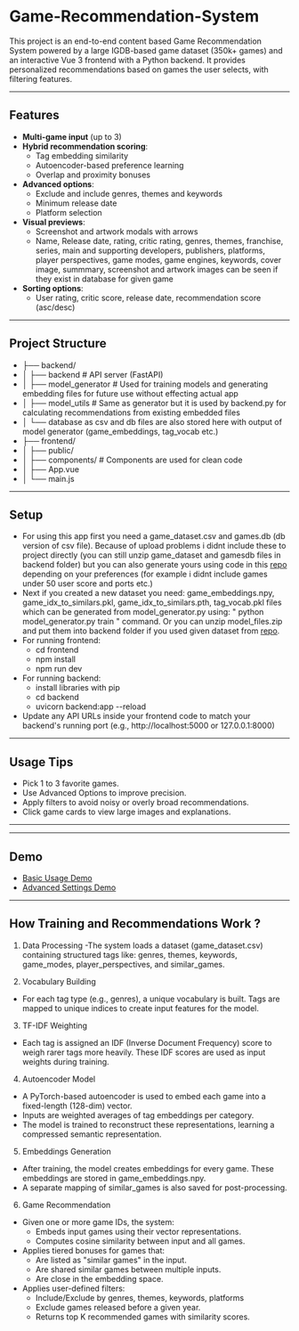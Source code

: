 # Game-Recommendation-System
This project is an end-to-end content based Game Recommendation System powered by a large IGDB-based game dataset (350k+ games) and an interactive Vue 3 frontend with a Python backend.
It provides personalized recommendations based on games the user selects, with filtering features.

---

## Features
- **Multi-game input** (up to 3)
- **Hybrid recommendation scoring**:
  - Tag embedding similarity
  - Autoencoder-based preference learning
  - Overlap and proximity bonuses
- **Advanced options**:
  - Exclude and include genres, themes and keywords
  - Minimum release date
  - Platform selection
- **Visual previews**:
  - Screenshot and artwork modals with arrows
  - Name, Release date, rating, critic rating, genres, themes, franchise, series, main and supporting developers, publishers, platforms, player perspectives, game modes, game engines, keywords, cover image, summmary, screenshot and artwork images can be seen if they exist in database for given game
- **Sorting options**:
  - User rating, critic score, release date, recommendation score (asc/desc)
---
## Project Structure
- ├── backend/
- │ ├── backend # API server (FastAPI)
- │ ├── model_generator # Used for training models and generating embedding files for future use without effecting actual app
- │ ├── model_utils # Same as generator but it is used by backend.py for calculating recommendations from existing embedded files
- │ └── database as csv and db files are also stored here with output of model generator (game_embeddings, tag_vocab etc.)
- ├── frontend/
- │ ├── public/ 
- │ ├── components/ # Components are used for clean code
- │ ├── App.vue 
- │ └── main.js 
---
## Setup
- For using this app first you need a game_dataset.csv and games.db (db version of csv file). Because of upload problems i didnt include these to project directly (you can still unzip game_dataset and gamesdb files in backend folder) but you can also generate yours using code in this [repo](https://github.com/emirshn/IGDB-Database-Fetcher) depending on your preferences (for example i didnt include games under 50 user score and ports etc.)
- Next if you created a new dataset you need: game_embeddings.npy, game_idx_to_similars.pkl, game_idx_to_similars.pth, tag_vocab.pkl files which can be generated from model_generator.py using:
  " python model_generator.py train " command. Or you can unzip model_files.zip and put them into backend folder if you used given dataset from [repo](https://github.com/emirshn/IGDB-Database-Fetcher).
- For running frontend:
  - cd frontend
  - npm install
  - npm run dev
- For running backend:
  - install libraries with pip
  - cd backend
  - uvicorn backend:app --reload
- Update any API URLs inside your frontend code to match your backend's running port (e.g., http://localhost:5000 or 127.0.0.1:8000)
---

## Usage Tips
- Pick 1 to 3 favorite games.
- Use Advanced Options to improve precision. 
- Apply filters to avoid noisy or overly broad recommendations.
- Click game cards to view large images and explanations.
---
---
## Demo
- [Basic Usage Demo](https://streamable.com/k9qqgx)
- [Advanced Settings Demo](https://streamable.com/juue9f)
---
## How Training and Recommendations Work ?
1. Data Processing
-The system loads a dataset (game_dataset.csv) containing structured tags like: genres, themes, keywords, game_modes, player_perspectives, and similar_games.

3. Vocabulary Building
- For each tag type (e.g., genres), a unique vocabulary is built. Tags are mapped to unique indices to create input features for the model.

3. TF-IDF Weighting
- Each tag is assigned an IDF (Inverse Document Frequency) score to weigh rarer tags more heavily. These IDF scores are used as input weights during training.

4. Autoencoder Model
- A PyTorch-based autoencoder is used to embed each game into a fixed-length (128-dim) vector.
- Inputs are weighted averages of tag embeddings per category.
- The model is trained to reconstruct these representations, learning a compressed semantic representation.

5. Embeddings Generation
- After training, the model creates embeddings for every game. These embeddings are stored in game_embeddings.npy.
- A separate mapping of similar_games is also saved for post-processing.

6. Game Recommendation
- Given one or more game IDs, the system:
  - Embeds input games using their vector representations.
  - Computes cosine similarity between input and all games.
- Applies tiered bonuses for games that:
  - Are listed as "similar games" in the input.
  - Are shared similar games between multiple inputs.
  - Are close in the embedding space.
- Applies user-defined filters:
  - Include/Exclude by genres, themes, keywords, platforms
  - Exclude games released before a given year.
  - Returns top K recommended games with similarity scores.

